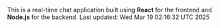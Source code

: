 This is a real-time chat application built using **React** for the frontend and **Node.js** for the backend.
Last updated: Wed Mar 19 02:16:32 UTC 2025
